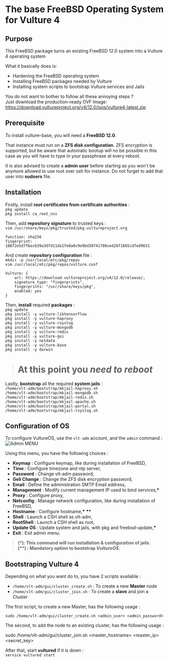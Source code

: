 # The base FreeBSD Operating System for Vulture 4

## Purpose

This FreeBSD package turns an existing FreeBSD 12.0 system into a Vulture 4 operating system

What it basically does is:
 - Hardening the FreeBSD operating system
 - Installing FreeBSD packages needed by Vulture
 - Installing system scripts to bootstrap Vulture services and Jails
 
You do not want to bother to follow all these annoying steps ? <br>
Just download the production-ready OVF Image: https://download.vultureproject.org/v4/12.0/isos/vulture4-latest.zip

## Prerequisite

To install vulture-base, you will need a **FreeBSD 12.0**.

That instance must run on a **ZFS disk configuration**.
ZFS encryption is supported, but be aware that automatic bootup will no be possible in this case as you will have to type in your passphrase at every reboot.

It is also advised to create a **admin user** before starting as you won't be anymore allowed to use root over ssh for instance. Do not forget to add that user into **sudoers** file. <br>

## Installation

Firstly, install **root certificates from certificate authorities** : <br>
`pkg update`<br>
`pkg install ca_root_nss`

Then, add **repository signature** to trusted keys : <br>
`vim /usr/share/keys/pkg/trusted/pkg.vultureproject.org`

    function: sha256
    fingerprint: 18072e5d7fbec639a3dfd11da1fe8a0c9e9bd30741780ced28f1665cd7ed9631

And create **repository configuration** file : <br>
`mkdir -p /usr/local/etc/pkg/repos` <br>
`vim /usr/local/etc/pkg/repos/vulture.conf`

    Vulture: {
        url: https://download.vultureproject.org/v4/12.0/release/,
        signature_type: "fingerprints",
        fingerprints: "/usr/share/keys/pkg",
        enabled: yes
    }

Then, **install** required **packages** : <br>
`pkg update` <br>
`pkg install -y vulture-libtensorflow` <br>
`pkg install -y vulture-haproxy` <br>
`pkg install -y vulture-rsyslog` <br>
`pkg install -y vulture-mongodb` <br>
`pkg install -y vulture-redis` <br>
`pkg install -y vulture-gui` <br>
`pkg install -y netdata` <br>
`pkg install -y vulture-base` <br>
`pkg install -y darwin` <br>

> # **At this point you _need to reboot_**

Lastly, **bootstrap** all the required **system jails** : <br>
`/home/vlt-adm/bootstrap/mkjail-haproxy.sh` <br>
`/home/vlt-adm/bootstrap/mkjail-mongodb.sh` <br>
`/home/vlt-adm/bootstrap/mkjail-redis.sh` <br>
`/home/vlt-adm/bootstrap/mkjail-apache.sh` <br>
`/home/vlt-adm/bootstrap/mkjail-portal.sh` <br>
`/home/vlt-adm/bootstrap/mkjail-rsyslog.sh` <br>


## Configuration of OS

To configure VultureOS, use the `vlt-adm` account, and the `admin` command : <br>
![Admin MENU](/admin_menu.png)

Using this menu, you have the following choices :
 - **Keymap** : Configure keymap, like during installation of FreeBSD,
 - **Time** : Configure timezone and ntp server,
 - **Password** : Change vlt-adm password,
 - **Geli Change** : Change the ZFS disk encryption password,
 - **Email** : Define the administration SMTP Email address,
 - **Management** : Modify current management IP used to bind services,**\***
 - **Proxy** : Configure proxy,
 - **Netconfig** : Manage network configuration, like during installation of FreeBSD,
 - **Hostname** : Configure hostname,**\*** **\*\***
 - **Shell** : Launch a CSH shell as vlt-adm,
 - **RootShell** : Launch a CSH shell as root,
 - **Update OS** : Update system and jails, with pkg and freebsd-update,**\***
 - **Exit** : Exit admin menu.

> **(\*): This command will run installation & configuration of jails.** <br>
> **(\*\*) : Mandatory option to bootstrap *VultureOS*.**


## Bootstraping Vulture 4

Depending on what you want do to, you have 2 scripts available : 
 - `/home/vlt-adm/gui/cluster_create.sh` : To create a new **Master** node
 - `/home/vlt-adm/gui/cluster_join.sh` : To create a **slave** and join a Cluster

The first script, to create a new Master, has the following usage : 

    sudo /home/vlt-adm/gui/cluster_create.sh <admin_user> <admin_password>

The second, to add the node to an existing cluster, has the following usage :

   sudo  /home/vlt-adm/gui/cluster_join.sh <master_hostname> <master_ip> <secret_key>
   
After that, start **vultured** if it is down : <br>
`service vultured start`
